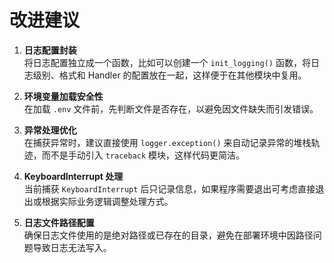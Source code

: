 # 改进建议

1. **日志配置封装**  
    将日志配置独立成一个函数，比如可以创建一个 `init_logging()` 函数，将日志级别、格式和 Handler 的配置放在一起，这样便于在其他模块中复用。

2. **环境变量加载安全性**  
    在加载 `.env` 文件前，先判断文件是否存在，以避免因文件缺失而引发错误。

3. **异常处理优化**  
    在捕获异常时，建议直接使用 `logger.exception()` 来自动记录异常的堆栈轨迹，而不是手动引入 `traceback` 模块，这样代码更简洁。

4. **KeyboardInterrupt 处理**  
    当前捕获 `KeyboardInterrupt` 后只记录信息，如果程序需要退出可考虑直接退出或根据实际业务逻辑调整处理方式。

5. **日志文件路径配置**  
    确保日志文件使用的是绝对路径或已存在的目录，避免在部署环境中因路径问题导致日志无法写入。